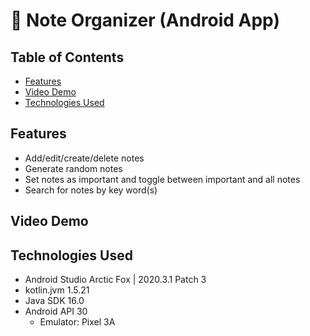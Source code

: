 
# 📝 Note Organizer (Android App)

## Table of Contents
* [Features](#features)
* [Video Demo](#video-demo)
* [Technologies Used](#technologies-used)

## Features
- Add/edit/create/delete notes
- Generate random notes
- Set notes as important and toggle between important and all notes
- Search for notes by key word(s)

## Video Demo

## Technologies Used
* Android Studio Arctic Fox | 2020.3.1 Patch 3
* kotlin.jvm 1.5.21
* Java SDK 16.0
* Android API 30
  * Emulator: Pixel 3A
